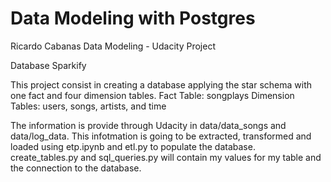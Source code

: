 # Data Modeling with Postgres

Ricardo Cabanas 
Data Modeling - Udacity Project

Database Sparkify

This project consist in creating a database applying the star schema with one fact and four dimension tables.
Fact Table: songplays
Dimension Tables: users, songs, artists, and time

The information is provide through Udacity in data/data_songs and data/log_data. This infotmation is going to be extracted, transformed and loaded using etp.ipynb and etl.py to populate the database. create_tables.py and sql_queries.py will contain my values for my table and the connection to the database.

